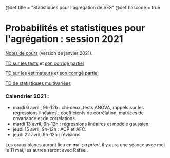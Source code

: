 @def title = "Statistiques pour l'agrégation de SES"
@def hascode = true


# Probabilités et statistiques pour l'agrégation : session 2021

[Notes de cours](/teaching/statagreg2021.pdf) (version de janvier 2021).

[TD sur les tests](/teaching/TD_Tests.pdf) et [son corrigé partiel](/teaching/Corr_tests.pdf)

[TD sur les estimateurs](/teaching/TD_Estimateurs.pdf) et [son corrigé partiel](/teaching/Corr_estimateurs.pdf)

[TD de statistiques multivariées](/teaching/TD_stats_mult.pdf)

### Calendrier 2021 : 
- mardi 6 avril , 9h-12h : chi-deux, tests ANOVA, rappels sur les régressions linéaires ; coefficients de corrélation, matrices de covariance et de corrélations. 
- mardi 13 avril, 9h-12h : régressions linéaires et modèle gaussien. 
- jeudi 15 avril, 9h-12h : ACP et AFC. 
- jeudi 22 avril, 9h-12h : révisions. 

Les oraux blancs auront lieu en mai ; *a priori*, il y aura une séance avec moi le 11 mai, les autres seront avec Rafael. 

